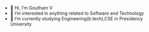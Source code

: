- 👋 Hi, I’m Goutham V
- 👀 I’m interested in anything related to Software and Technology
- 🌱 I’m currently studying Engineering(b.tech),CSE in Presidency University
